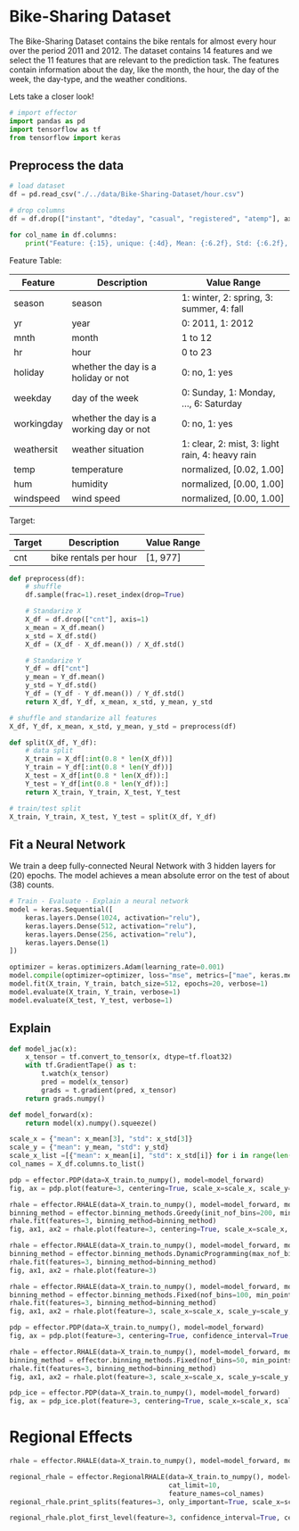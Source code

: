 # Bike-Sharing Dataset

The Bike-Sharing Dataset contains the bike rentals for almost every hour over the period 2011 and 2012. 
The dataset contains 14 features and we select the 11 features that are relevant to the prediction task. 
The features contain information about the day, like the month, the hour, the day of the week, the day-type,
and the weather conditions. 

Lets take a closer look!


```python
# import effector
import pandas as pd
import tensorflow as tf
from tensorflow import keras
```

## Preprocess the data


```python
# load dataset
df = pd.read_csv("./../data/Bike-Sharing-Dataset/hour.csv")

# drop columns
df = df.drop(["instant", "dteday", "casual", "registered", "atemp"], axis=1)
```


```python
for col_name in df.columns:
    print("Feature: {:15}, unique: {:4d}, Mean: {:6.2f}, Std: {:6.2f}, Min: {:6.2f}, Max: {:6.2f}".format(col_name, len(df[col_name].unique()), df[col_name].mean(), df[col_name].std(), df[col_name].min(), df[col_name].max()))
```

Feature Table:

| Feature      | Description                            | Value Range                                         |
|--------------|----------------------------------------|-----------------------------------------------------|
| season       | season                                 | 1: winter, 2: spring, 3: summer, 4: fall            |
| yr           | year                                   | 0: 2011, 1: 2012                                    |
| mnth         | month                                  | 1 to 12                                             |
| hr           | hour                                   | 0 to 23                                             |
| holiday      | whether the day is a holiday or not    | 0: no, 1: yes                                       |
| weekday      | day of the week                        | 0: Sunday, 1: Monday, …, 6: Saturday                |
| workingday   | whether the day is a working day or not | 0: no, 1: yes                                      |
| weathersit   | weather situation                      | 1: clear, 2: mist, 3: light rain, 4: heavy rain     |
| temp         | temperature                            | normalized, [0.02, 1.00]                            |
| hum          | humidity                               | normalized, [0.00, 1.00]                            |
| windspeed    | wind speed                             | normalized, [0.00, 1.00]                            |


Target:

| Target       | Description                            | Value Range                                         |
|--------------|----------------------------------------|-----------------------------------------------------|
| cnt          | bike rentals per hour                  | [1, 977]                                            |



```python
def preprocess(df):
    # shuffle
    df.sample(frac=1).reset_index(drop=True)

    # Standarize X
    X_df = df.drop(["cnt"], axis=1)
    x_mean = X_df.mean()
    x_std = X_df.std()
    X_df = (X_df - X_df.mean()) / X_df.std()

    # Standarize Y
    Y_df = df["cnt"]
    y_mean = Y_df.mean()
    y_std = Y_df.std()
    Y_df = (Y_df - Y_df.mean()) / Y_df.std()
    return X_df, Y_df, x_mean, x_std, y_mean, y_std

# shuffle and standarize all features
X_df, Y_df, x_mean, x_std, y_mean, y_std = preprocess(df)
```


```python
def split(X_df, Y_df):
    # data split
    X_train = X_df[:int(0.8 * len(X_df))]
    Y_train = Y_df[:int(0.8 * len(Y_df))]
    X_test = X_df[int(0.8 * len(X_df)):]
    Y_test = Y_df[int(0.8 * len(Y_df)):]
    return X_train, Y_train, X_test, Y_test

# train/test split
X_train, Y_train, X_test, Y_test = split(X_df, Y_df)
```

## Fit a Neural Network

We train a deep fully-connected Neural Network with 3 hidden layers for \(20\) epochs. 
The model achieves a mean absolute error on the test of about \(38\) counts.


```python
# Train - Evaluate - Explain a neural network
model = keras.Sequential([
    keras.layers.Dense(1024, activation="relu"),
    keras.layers.Dense(512, activation="relu"),
    keras.layers.Dense(256, activation="relu"),
    keras.layers.Dense(1)
])

optimizer = keras.optimizers.Adam(learning_rate=0.001)
model.compile(optimizer=optimizer, loss="mse", metrics=["mae", keras.metrics.RootMeanSquaredError()])
model.fit(X_train, Y_train, batch_size=512, epochs=20, verbose=1)
model.evaluate(X_train, Y_train, verbose=1)
model.evaluate(X_test, Y_test, verbose=1)

```

## Explain


```python
def model_jac(x):
    x_tensor = tf.convert_to_tensor(x, dtype=tf.float32)
    with tf.GradientTape() as t:
        t.watch(x_tensor)
        pred = model(x_tensor)
        grads = t.gradient(pred, x_tensor)
    return grads.numpy()

def model_forward(x):
    return model(x).numpy().squeeze()

```


```python
scale_x = {"mean": x_mean[3], "std": x_std[3]}
scale_y = {"mean": y_mean, "std": y_std}
scale_x_list =[{"mean": x_mean[i], "std": x_std[i]} for i in range(len(x_mean))]
col_names = X_df.columns.to_list()
```


```python
pdp = effector.PDP(data=X_train.to_numpy(), model=model_forward)
fig, ax = pdp.plot(feature=3, centering=True, scale_x=scale_x, scale_y=scale_y)
```


```python
rhale = effector.RHALE(data=X_train.to_numpy(), model=model_forward, model_jac=model_jac)
binning_method = effector.binning_methods.Greedy(init_nof_bins=200, min_points_per_bin=30, discount=20, cat_limit=10)
rhale.fit(features=3, binning_method=binning_method)
fig, ax1, ax2 = rhale.plot(feature=3, centering=True, scale_x=scale_x, scale_y=scale_y)
```


```python
rhale = effector.RHALE(data=X_train.to_numpy(), model=model_forward, model_jac=model_jac)
binning_method = effector.binning_methods.DynamicProgramming(max_nof_bins=24, min_points_per_bin=30, discount=0.)
rhale.fit(features=3, binning_method=binning_method)
fig, ax1, ax2 = rhale.plot(feature=3)
```


```python
rhale = effector.RHALE(data=X_train.to_numpy(), model=model_forward, model_jac=model_jac)
binning_method = effector.binning_methods.Fixed(nof_bins=100, min_points_per_bin=0, cat_limit=10)
rhale.fit(features=3, binning_method=binning_method)
fig, ax1, ax2 = rhale.plot(feature=3, scale_x=scale_x, scale_y=scale_y, centering=True)
```


```python
pdp = effector.PDP(data=X_train.to_numpy(), model=model_forward)
fig, ax = pdp.plot(feature=3, centering=True, confidence_interval=True, scale_x=scale_x, scale_y=scale_y)
```


```python
rhale = effector.RHALE(data=X_train.to_numpy(), model=model_forward, model_jac=model_jac)
binning_method = effector.binning_methods.Fixed(nof_bins=50, min_points_per_bin=0, cat_limit=10)
rhale.fit(features=3, binning_method=binning_method)
fig, ax1, ax2 = rhale.plot(feature=3, scale_x=scale_x, scale_y=scale_y, centering=True, confidence_interval=True)
```

```python
pdp_ice = effector.PDP(data=X_train.to_numpy(), model=model_forward)
fig, ax = pdp_ice.plot(feature=3, centering=True, scale_x=scale_x, scale_y=scale_y)
```

# Regional Effects


```python
rhale = effector.RHALE(data=X_train.to_numpy(), model=model_forward, model_jac=model_jac).plot(feature=3, centering=True, confidence_interval=True, scale_x=scale_x, scale_y=scale_y)
```




```python
regional_rhale = effector.RegionalRHALE(data=X_train.to_numpy(), model=model_forward, model_jac=model_jac,
                                        cat_limit=10,
                                        feature_names=col_names)
regional_rhale.print_splits(features=3, only_important=True, scale_x=scale_x_list)

```


```python
regional_rhale.plot_first_level(feature=3, confidence_interval=True, centering=True, scale_x=scale_x_list, scale_y=scale_y)
```


```python

```
